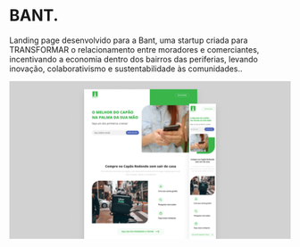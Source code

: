 # BANT.
Landing page desenvolvido para a Bant, uma startup criada para TRANSFORMAR o relacionamento entre moradores e comerciantes, incentivando a economia dentro dos bairros das periferias, levando inovação, colaborativismo e sustentabilidade às comunidades..

![Página inicial do protótipo](assets/img/apresentacao_readme.png "Tela inicial do protótipo")
